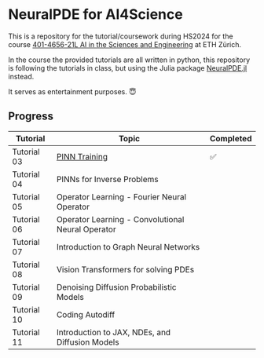 # NeuralPDE for AI4Science

This is a repository for the tutorial/coursework during HS2024 for the course [401-4656-21L  AI in the Sciences and Engineering](https://github.com/camlab-ethz/AI_Science_Engineering/) at ETH Zürich.

In the course the provided tutorials are all written in python, this repository is following the tutorials in class, but using the Julia package [NeuralPDE.jl](https://github.com/SciML/NeuralPDE.jl) instead.

It serves as entertainment purposes. 😇

## Progress

| Tutorial | Topic | Completed |
|----------|-------|-----------|
| Tutorial 03 | [PINN Training](./heat_equation.jl) | ✅ |
| Tutorial 04 | PINNs for Inverse Problems |  |
| Tutorial 05 | Operator Learning - Fourier Neural Operator |  |
| Tutorial 06 | Operator Learning - Convolutional Neural Operator |  |
| Tutorial 07 | Introduction to Graph Neural Networks |  |
| Tutorial 08 | Vision Transformers for solving PDEs |  |
| Tutorial 09 | Denoising Diffusion Probabilistic Models |  |
| Tutorial 10 | Coding Autodiff |  |
| Tutorial 11 | Introduction to JAX, NDEs, and Diffusion Models |  |
